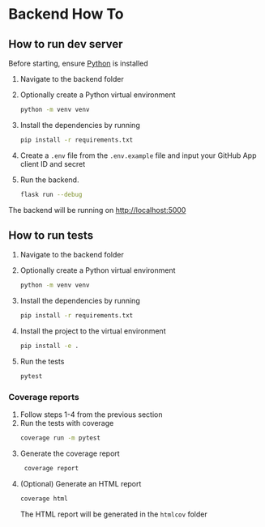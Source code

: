 # Backend How To

## How to run dev server

Before starting, ensure [Python](https://www.python.org/downloads/) is installed

1. Navigate to the backend folder
2. Optionally create a Python virtual environment
    ```sh
    python -m venv venv
    ```

3. Install the dependencies by running
    ```sh
    pip install -r requirements.txt
    ```

4. Create a `.env` file from the `.env.example` file and input your GitHub App client ID and secret

5. Run the backend.
    ```sh
    flask run --debug
    ```

The backend will be running on [http://localhost:5000](http://localhost:5000)

## How to run tests

1. Navigate to the backend folder
2. Optionally create a Python virtual environment
    ```sh
    python -m venv venv
    ```

3. Install the dependencies by running
    ```sh
    pip install -r requirements.txt
    ```
4. Install the project to the virtual environment
    ```sh
    pip install -e .
    ```
5. Run the tests
    ```sh
    pytest
    ```

### Coverage reports

1. Follow steps 1-4 from the previous section
2. Run the tests with coverage
    ```sh
    coverage run -m pytest
    ```
3. Generate the coverage report
   ```sh
    coverage report
   ```
4. (Optional) Generate an HTML report
    ```sh
    coverage html
    ```
   The HTML report will be generated in the `htmlcov` folder